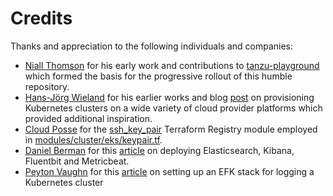 # Credits

Thanks and appreciation to the following individuals and companies:

* [Niall Thomson](https://github.com/niallthomson) for his early work and contributions to [tanzu-playground](https://github.com/niallthomson/tanzu-playground) which formed the basis for the progressive rollout of this humble repository.
* [Hans-Jörg Wieland](https://github.com/hajowieland) for his earlier works and blog [post](https://napo.io/posts/terraform-kubernetes-multi-cloud-ack-aks-dok-eks-gke-oke/) on provisioning Kubernetes clusters on a wide variety of cloud provider platforms which provided additional inspiration.
* [Cloud Posse](https://cloudposse.com) for the [ssh_key_pair](https://github.com/cloudposse/terraform-aws-key-pair) Terraform Registry module employed in [modules/cluster/eks/keypair.tf](modules/cluster/eks/keypair.tf).
* [Daniel Berman](https://logz.io/author/danielberman/) for this [article](https://logz.io/blog/deploying-the-elk-stack-on-kubernetes-with-helm/) on deploying Elasticsearch, Kibana, Fluentbit and Metricbeat.
* [Peyton Vaughn](https://boxboat.com/authors/peyton-vaughn/) for this [article](https://boxboat.com/2019/09/03/kubernetes-logging-part-2/) on setting up an EFK stack for logging a Kubernetes cluster